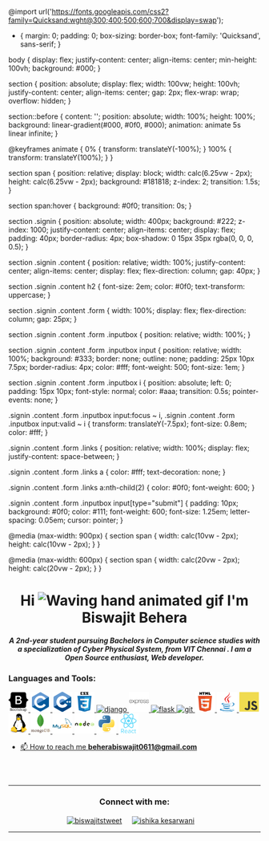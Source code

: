 @import url('https://fonts.googleapis.com/css2?family=Quicksand:wght@300;400;500;600;700&display=swap');

* {
  margin: 0;
  padding: 0;
  box-sizing: border-box;
  font-family: 'Quicksand', sans-serif;
}

body {
  display: flex;
  justify-content: center;
  align-items: center;
  min-height: 100vh;
  background: #000;
}

section {
  position: absolute;
  display: flex;
  width: 100vw;
  height: 100vh;
  justify-content: center;
  align-items: center;
  gap: 2px;
  flex-wrap: wrap;
  overflow: hidden;
}

section::before {
  content: '';
  position: absolute;
  width: 100%;
  height: 100%;
  background: linear-gradient(#000, #0f0, #000);
  animation: animate 5s linear infinite;
}

@keyframes animate {
  0% {
    transform: translateY(-100%);
  }
  100% {
    transform: translateY(100%);
  }
}

section span {
  position: relative;
  display: block;
  width: calc(6.25vw - 2px);
  height: calc(6.25vw - 2px);
  background: #181818;
  z-index: 2;
  transition: 1.5s;
}

section span:hover {
  background: #0f0;
  transition: 0s;
}

section .signin {
  position: absolute;
  width: 400px;
  background: #222;
  z-index: 1000;
  justify-content: center;
  align-items: center;
  display: flex;
  padding: 40px;
  border-radius: 4px;
  box-shadow: 0 15px 35px rgba(0, 0, 0, 0.5);
}

section .signin .content {
  position: relative;
  width: 100%;
  justify-content: center;
  align-items: center;
  display: flex;
  flex-direction: column;
  gap: 40px;
}

section .signin .content h2 {
  font-size: 2em;
  color: #0f0;
  text-transform: uppercase;
}

section .signin .content .form {
  width: 100%;
  display: flex;
  flex-direction: column;
  gap: 25px;
}

section .signin .content .form .inputbox {
  position: relative;
  width: 100%;
}

section .signin .content .form .inputbox input {
  position: relative;
  width: 100%;
  background: #333;
  border: none;
  outline: none;
  padding: 25px 10px 7.5px;
  border-radius: 4px;
  color: #fff;
  font-weight: 500;
  font-size: 1em;
}

section .signin .content .form .inputbox i {
  position: absolute;
  left: 0;
  padding: 15px 10px;
  font-style: normal;
  color: #aaa;
  transition: 0.5s;
  pointer-events: none;
}

.signin .content .form .inputbox input:focus ~ i,
.signin .content .form .inputbox input:valid ~ i {
  transform: translateY(-7.5px);
  font-size: 0.8em;
  color: #fff;
}

.signin .content .form .links {
  position: relative;
  width: 100%;
  display: flex;
  justify-content: space-between;
}

.signin .content .form .links a {
  color: #fff;
  text-decoration: none;
}

.signin .content .form .links a:nth-child(2) {
  color: #0f0;
  font-weight: 600;
}

.signin .content .form .inputbox input[type="submit"] {
  padding: 10px;
  background: #0f0;
  color: #111;
  font-weight: 600;
  font-size: 1.25em;
  letter-spacing: 0.05em;
  cursor: pointer;
}

@media (max-width: 900px) {
  section span {
    width: calc(10vw - 2px);
    height: calc(10vw - 2px);
  }
}

@media (max-width: 600px) {
  section span {
    width: calc(20vw - 2px);
    height: calc(20vw - 2px);
  }
}



<h1 align="center">Hi <img src="https://raw.githubusercontent.com/nixin72/nixin72/master/wave.gif" 
         alt="Waving hand animated gif"
         height="45"
         width="45" /> I'm Biswajit Behera</h1>
<h5 align="center">
A 2nd-year student pursuing Bachelors in Computer science studies with a specialization of Cyber Physical System, from VIT Chennai . I am a Open Source enthusiast, Web developer. 
         </h5>

<h3 align="left">Languages and Tools:</h3>
<p align="left"> <a href="https://getbootstrap.com" target="_blank" rel="noreferrer"> <img src="https://raw.githubusercontent.com/devicons/devicon/master/icons/bootstrap/bootstrap-plain-wordmark.svg" alt="bootstrap" width="40" height="40"/> </a> <a href="https://www.cprogramming.com/" target="_blank" rel="noreferrer"> <img src="https://raw.githubusercontent.com/devicons/devicon/master/icons/c/c-original.svg" alt="c" width="40" height="40"/> </a> <a href="https://www.w3schools.com/cpp/" target="_blank" rel="noreferrer"> <img src="https://raw.githubusercontent.com/devicons/devicon/master/icons/cplusplus/cplusplus-original.svg" alt="cplusplus" width="40" height="40"/> </a> <a href="https://www.w3schools.com/css/" target="_blank" rel="noreferrer"> <img src="https://raw.githubusercontent.com/devicons/devicon/master/icons/css3/css3-original-wordmark.svg" alt="css3" width="40" height="40"/> </a> <a href="https://www.djangoproject.com/" target="_blank" rel="noreferrer"> <img src="https://cdn.worldvectorlogo.com/logos/django.svg" alt="django" width="40" height="40"/> </a> <a href="https://expressjs.com" target="_blank" rel="noreferrer"> <img src="https://raw.githubusercontent.com/devicons/devicon/master/icons/express/express-original-wordmark.svg" alt="express" width="40" height="40"/> </a> <a href="https://flask.palletsprojects.com/" target="_blank" rel="noreferrer"> <img src="https://www.vectorlogo.zone/logos/pocoo_flask/pocoo_flask-icon.svg" alt="flask" width="40" height="40"/> </a> <a href="https://git-scm.com/" target="_blank" rel="noreferrer"> <img src="https://www.vectorlogo.zone/logos/git-scm/git-scm-icon.svg" alt="git" width="40" height="40"/> </a> <a href="https://www.w3.org/html/" target="_blank" rel="noreferrer"> <img src="https://raw.githubusercontent.com/devicons/devicon/master/icons/html5/html5-original-wordmark.svg" alt="html5" width="40" height="40"/> </a> <a href="https://www.java.com" target="_blank" rel="noreferrer"> <img src="https://raw.githubusercontent.com/devicons/devicon/master/icons/java/java-original.svg" alt="java" width="40" height="40"/> </a> <a href="https://developer.mozilla.org/en-US/docs/Web/JavaScript" target="_blank" rel="noreferrer"> <img src="https://raw.githubusercontent.com/devicons/devicon/master/icons/javascript/javascript-original.svg" alt="javascript" width="40" height="40"/> </a> <a href="https://www.linux.org/" target="_blank" rel="noreferrer"> <img src="https://raw.githubusercontent.com/devicons/devicon/master/icons/linux/linux-original.svg" alt="linux" width="40" height="40"/> </a> <a href="https://www.mongodb.com/" target="_blank" rel="noreferrer"> <img src="https://raw.githubusercontent.com/devicons/devicon/master/icons/mongodb/mongodb-original-wordmark.svg" alt="mongodb" width="40" height="40"/> </a> <a href="https://www.mysql.com/" target="_blank" rel="noreferrer"> <img src="https://raw.githubusercontent.com/devicons/devicon/master/icons/mysql/mysql-original-wordmark.svg" alt="mysql" width="40" height="40"/> </a> <a href="https://nodejs.org" target="_blank" rel="noreferrer"> <img src="https://raw.githubusercontent.com/devicons/devicon/master/icons/nodejs/nodejs-original-wordmark.svg" alt="nodejs" width="40" height="40"/> </a> <a href="https://www.python.org" target="_blank" rel="noreferrer"> <img src="https://raw.githubusercontent.com/devicons/devicon/master/icons/python/python-original.svg" alt="python" width="40" height="40"/> </a> <a href="https://reactjs.org/" target="_blank" rel="noreferrer"> <img src="https://raw.githubusercontent.com/devicons/devicon/master/icons/react/react-original-wordmark.svg" alt="react" width="40" height="40"/> </a> </p>


<a align= "center" href="https://github.com/Biswajit-Behera">


- 📫 How to reach me **beherabiswajit0611@gmail.com**
<br>
         <br>
<hr>

<h3 align="center">Connect with me:</h3>
<p align="center">
<a href="https://twitter.com/biswajitstweet" target="blank"><img align="center" src="https://img.icons8.com/cute-clipart/64/000000/twitter.png" alt="biswajitstweet" height="50" width="50" /></a> &nbsp;&nbsp;&nbsp;
<a href="https://www.linkedin.com/in/biswajit-behera-44450b220//" target="blank"><img align="center" src="https://img.icons8.com/cute-clipart/64/000000/linkedin.png" alt="ishika kesarwani" height="50" width="50" /></a>&nbsp;&nbsp;&nbsp;&nbsp;

</p>

<hr>

